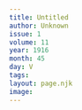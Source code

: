 ```yaml
---
title: Untitled
author: Unknown
issue: 1
volume: 11
year: 1916
month: 45
day: V
tags:
layout: page.njk
image:
---
```

